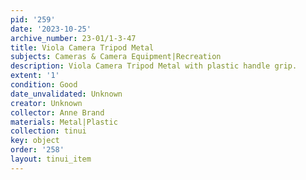 ```yaml
---
pid: '259'
date: '2023-10-25'
archive_number: 23-01/1-3-47
title: Viola Camera Tripod Metal
subjects: Cameras & Camera Equipment|Recreation
description: Viola Camera Tripod Metal with plastic handle grip.
extent: '1'
condition: Good
date_unvalidated: Unknown
creator: Unknown
collector: Anne Brand
materials: Metal|Plastic
collection: tinui
key: object
order: '258'
layout: tinui_item
---
```

